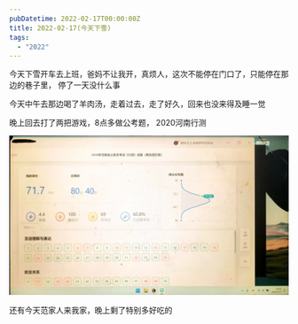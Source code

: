 ```yaml
---
pubDatetime: 2022-02-17T00:00:00Z
title: 2022-02-17(今天下雪)
tags:
  - "2022"
---
```


今天下雪开车去上班，爸妈不让我开，真烦人，这次不能停在门口了，只能停在那边的巷子里， 停了一天没什么事

今天中午去那边喝了羊肉汤，走着过去，走了好久，回来也没来得及睡一觉

晚上回去打了两把游戏，8点多做公考题， 2020河南行测

![](../../img/6904315-684162e1789619f7.jpg)

还有今天范家人来我家，晚上剩了特别多好吃的
